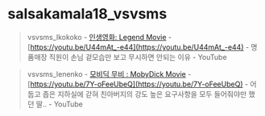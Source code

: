 # salsakamala18_vsvsms
> vsvsms_lkokoko - [인생영화: Legend Movie](https://m.youtube.com/@legendmovie7615) - [https://youtu.be/U44mAt_-e44](https://youtu.be/U44mAt_-e44) - 명품매장 직원이 손님 겉모습만 보고 무시하면 안되는 이유 - YouTube


> vsvsms_lenenko - [모비딕 무비 : MobyDick Movie](https://m.youtube.com/@Mobyick_Movie) - [https://youtu.be/7Y-oFeeUbeQ](https://youtu.be/7Y-oFeeUbeQ) - 어둡고 좁은 지하실에 갇혀 친아버지의 강도 높은 요구사항을 모두 들어줘야만 했던 딸.. - YouTube
